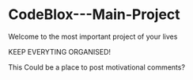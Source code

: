 # CodeBlox---Main-Project

Welcome to the most important project of your lives

KEEP EVERYTING ORGANISED! 

This Could be a place to post motivational comments?